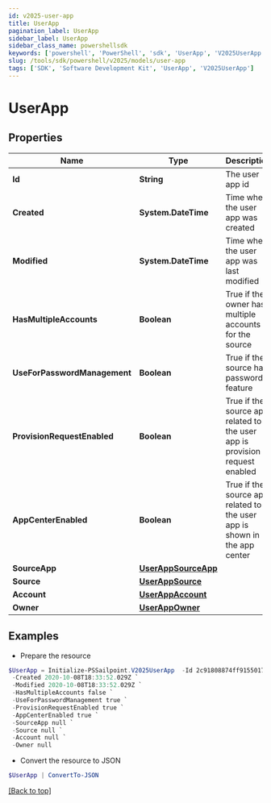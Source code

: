```yaml
---
id: v2025-user-app
title: UserApp
pagination_label: UserApp
sidebar_label: UserApp
sidebar_class_name: powershellsdk
keywords: ['powershell', 'PowerShell', 'sdk', 'UserApp', 'V2025UserApp'] 
slug: /tools/sdk/powershell/v2025/models/user-app
tags: ['SDK', 'Software Development Kit', 'UserApp', 'V2025UserApp']
---
```



# UserApp

## Properties

Name | Type | Description | Notes
------------ | ------------- | ------------- | -------------
**Id** | **String** | The user app id | [optional] 
**Created** | **System.DateTime** | Time when the user app was created | [optional] 
**Modified** | **System.DateTime** | Time when the user app was last modified | [optional] 
**HasMultipleAccounts** | **Boolean** | True if the owner has multiple accounts for the source | [optional] [default to $false]
**UseForPasswordManagement** | **Boolean** | True if the source has password feature | [optional] [default to $false]
**ProvisionRequestEnabled** | **Boolean** | True if the source app related to the user app is provision request enabled | [optional] [default to $false]
**AppCenterEnabled** | **Boolean** | True if the source app related to the user app is shown in the app center | [optional] [default to $true]
**SourceApp** | [**UserAppSourceApp**](user-app-source-app) |  | [optional] 
**Source** | [**UserAppSource**](user-app-source) |  | [optional] 
**Account** | [**UserAppAccount**](user-app-account) |  | [optional] 
**Owner** | [**UserAppOwner**](user-app-owner) |  | [optional] 

## Examples

- Prepare the resource
```powershell
$UserApp = Initialize-PSSailpoint.V2025UserApp  -Id 2c91808874ff91550175097daaec161c `
 -Created 2020-10-08T18:33:52.029Z `
 -Modified 2020-10-08T18:33:52.029Z `
 -HasMultipleAccounts false `
 -UseForPasswordManagement true `
 -ProvisionRequestEnabled true `
 -AppCenterEnabled true `
 -SourceApp null `
 -Source null `
 -Account null `
 -Owner null
```

- Convert the resource to JSON
```powershell
$UserApp | ConvertTo-JSON
```


[[Back to top]](#) 

